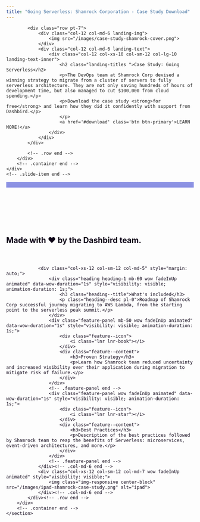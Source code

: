 ```yaml
---
title: "Going Serverless: Shamrock Corporation - Case Study Download"
---
```

<style>
    .slider .slide--item {
        height: 650px;
        padding-top:5%;
    }
    
    .bg-dark {
        background-color: #373737 !important;
    }

    .slider
    {
        width: 100%;
    }

    .slider p{
        color:#fff;
    }

    .slider .landing-titles{
        color: #fff;
        font-size: 38px;

    }

    .slider .row-content {
        padding-top: 80px;
    }

    .pt-100 {
        padding-top: 100px !important;
    }

    #feature2{
        padding-top: 100px;
        border-top: 15px solid #8b91e3;
        overflow: hidden;
    }

    .landing-text {
        margin: auto;
        text-align: center;
    }

    .landing-img img {
        max-width: 100%;
    }

    @media (max-width: 768px){
        .slider .slide--item {
            height: auto;
            margin-bottom: 40px;
        }
    }

    section#feature2 {
        color: #0c0316;
        padding-bottom: 75px;
    }

    .download-book {
        margin: 100px 0;
    }
</style>

<section id="slider" class="section background-gradient-bottom mt-5 pt-5 mb-3">
    <div class="slide--item">
        <div class="container">
            
            <div class="row pt-7">
                <div class="col-12 col-md-6 landing-img">
                    <img src="/images/case-study-shamrock-cover.png">
                </div>
                <div class="col-12 col-md-6 landing-text">
                    <div class="col-12 col-xs-10 col-sm-12 col-lg-10 landing-text-inner">
                        <h2 class="landing-titles ">Case Study: Going Serverless</h2>
                        <p>The DevOps team at Shamrock Corp devised a winning strategy to migrate from a cluster of servers to fully serverless architecture. They are not only saving hundreds of hours of development time, but also managed to cut $100,000 from cloud spending.</p>
                        <p>Download the case study <strong>for free</strong> and learn how they did it confidently with support from Dashbird.</p>
                        </p>
                        <a href='#download' class='btn btn-primary'>LEARN MORE!</a>
                    </div>
                </div>
            </div>
            
            <!-- .row end -->
        </div>
        <!-- .container end -->
    </div>
    <!-- .slide-item end -->

</section>

<section id="feature2" class="section feature feature-2 feature-left bg-white">
        <div class="container">
            <div class="row" style="padding-bottom: 25px;"> 
                <h1 class="text-center col-md-12">
                    Made with &#10084; by the Dashbird team.
                </h1>
            </div>
            <div class="row">
                
                <div class="col-xs-12 col-sm-12 col-md-5" style="margin: auto;">
                    <div class="heading heading-1 mb-60 wow fadeInUp animated" data-wow-duration="1s" style="visibility: visible; animation-duration: 1s;">
                        <h3 class="heading--title">What's included</h3>
                        <p class="heading--desc pl-0">Roadmap of Shamrock Corp successful journey migrating to AWS Lambda, from the starting point to the serverless peak summit.</p>
                    </div>
                    <div class="feature-panel mb-50 wow fadeInUp animated" data-wow-duration="1s" style="visibility: visible; animation-duration: 1s;">
                        <div class="feature--icon">
                            <i class="lnr lnr-book"></i>
                        </div>
                        <div class="feature--content">
                            <h3>Proven Strategy</h3>
                            <p>Learn how Shamrock team reduced uncertainty and increased visibility over their application during migration to mitigate risk of failure.</p>
                        </div>
                    </div>
                    <!-- .feature-panel end -->
                    <div class="feature-panel wow fadeInUp animated" data-wow-duration="1s" style="visibility: visible; animation-duration: 1s;">
                        <div class="feature--icon">
                            <i class="lnr lnr-star"></i>
                        </div>
                        <div class="feature--content">
                            <h3>Best Practices</h3>
                            <p>Description of the best practices followed by Shamrock team to reap the benefits of Serverless: microservices, event-driven architectures, and more.</p>
                        </div>
                    </div>
                    <!-- .feature-panel end -->
                </div><!-- .col-md-6 end -->
                <div class="col-xs-12 col-sm-12 col-md-7 wow fadeInUp animated" style="visibility: visible;">
                    <img class="img-responsive center-block" src="/images/ipad-shamrock-case-study.png" alt="ipad">
                </div><!-- .col-md-6 end -->
            </div><!-- .row end -->
        </div>
        <!-- .container end -->
    </section>

<div id="download" class="download-book">
    <div class="_form_18"></div><script src="https://dashbird.activehosted.com/f/embed.php?id=18" type="text/javascript" charset="utf-8"></script>
</div>
